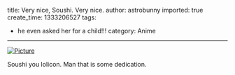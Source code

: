 title: Very nice, Soushi. Very nice.
author: astrobunny
imported: true
create_time: 1333206527
tags:
- he even asked her for a child!!!
category: Anime
---
 [![](wp-uploads/2012/04/wpid-Commie-Inu-×-Boku-SS-12-938E7B85_0-500x281.jpg "Picture")](/images/wp-uploads/2012/04/wpid-Commie-Inu-×-Boku-SS-12-938E7B85_0.jpg)  
  
Soushi you lolicon. Man that is some dedication.